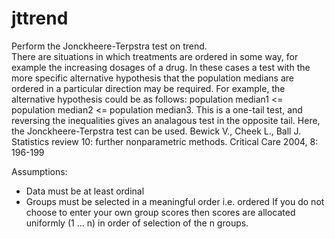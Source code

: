 # jttrend
Perform the Jonckheere-Terpstra test on trend.<br/>
There are situations in which treatments are ordered in some
way, for example the increasing dosages of a drug. In these
cases a test with the more specific alternative hypothesis that
the population medians are ordered in a particular direction
may be required. For example, the alternative hypothesis
could be as follows: population median1 <= population
median2 <= population median3. This is a one-tail test, and
reversing the inequalities gives an analagous test in the
opposite tail. Here, the Jonckheere-Terpstra test can be
used.
Bewick V., Cheek L., Ball J. Statistics review 10: further nonparametric
methods. Critical Care 2004, 8: 196-199

Assumptions:
- Data must be at least ordinal
- Groups must be selected in a meaningful order i.e. ordered
If you do not choose to enter your own group scores then scores are
allocated uniformly (1 ... n) in order of selection of the n groups.
